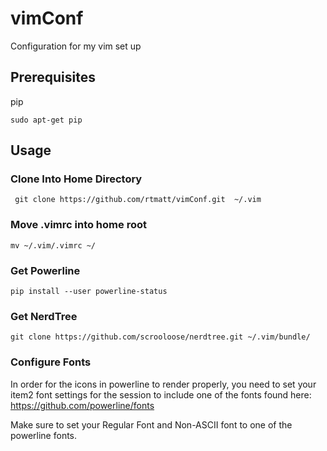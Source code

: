 # vimConf
Configuration for my vim set up
## Prerequisites
pip
```
sudo apt-get pip
```


## Usage
### Clone Into Home Directory
```
 git clone https://github.com/rtmatt/vimConf.git  ~/.vim
 ```
### Move .vimrc into home root
```
mv ~/.vim/.vimrc ~/
```
### Get Powerline
```
pip install --user powerline-status
```
### Get NerdTree
```
git clone https://github.com/scrooloose/nerdtree.git ~/.vim/bundle/
```
### Configure Fonts
In order for the icons in powerline to render properly, you need to set your item2 font settings for the session to include one of the fonts found here:
https://github.com/powerline/fonts

Make sure to set your Regular Font and Non-ASCII font to one of the powerline fonts.

